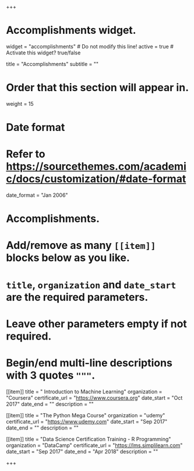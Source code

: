 +++
# Accomplishments widget.
widget = "accomplishments"  # Do not modify this line!
active = true  # Activate this widget? true/false

title = "Accomplish&shy;ments"
subtitle = ""

# Order that this section will appear in.
weight = 15

# Date format
#   Refer to https://sourcethemes.com/academic/docs/customization/#date-format
date_format = "Jan 2006"

# Accomplishments.
#   Add/remove as many `[[item]]` blocks below as you like.
#   `title`, `organization` and `date_start` are the required parameters.
#   Leave other parameters empty if not required.
#   Begin/end multi-line descriptions with 3 quotes `"""`.

[[item]]
  title = " Introduction to Machine Learning"
  organization = "Coursera"
  certificate_url = "https://www.coursera.org"
  date_start = "Oct 2017"
  date_end = ""
  description = ""

[[item]]
  title = "The Python Mega Course"
  organization = "udemy"
  certificate_url = "https://www.udemy.com"
  date_start = "Sep 2017"
  date_end = ""
  description = ""
  
[[item]]
  title = "Data Science Certification Training - R Programming"
  organization = "DataCamp"
  certificate_url = "https://lms.simplilearn.com"
  date_start = "Sep 2017"
  date_end = "Apr 2018"
  description = ""

+++
